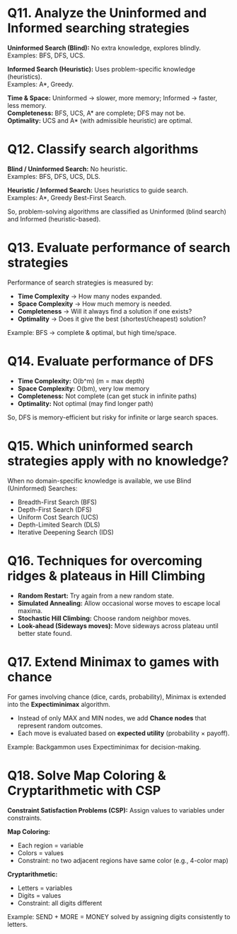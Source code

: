 # Q11. Analyze the Uninformed and Informed searching strategies

**Uninformed Search (Blind):** No extra knowledge, explores blindly.  
Examples: BFS, DFS, UCS.  

**Informed Search (Heuristic):** Uses problem-specific knowledge (heuristics).  
Examples: A*, Greedy.  

**Time & Space:** Uninformed → slower, more memory; Informed → faster, less memory.  
**Completeness:** BFS, UCS, A* are complete; DFS may not be.  
**Optimality:** UCS and A* (with admissible heuristic) are optimal.

# Q12. Classify search algorithms

**Blind / Uninformed Search:** No heuristic.  
Examples: BFS, DFS, UCS, DLS.  

**Heuristic / Informed Search:** Uses heuristics to guide search.  
Examples: A*, Greedy Best-First Search.  

So, problem-solving algorithms are classified as Uninformed (blind search) and Informed (heuristic-based).

# Q13. Evaluate performance of search strategies

Performance of search strategies is measured by:  

- **Time Complexity** → How many nodes expanded.  
- **Space Complexity** → How much memory is needed.  
- **Completeness** → Will it always find a solution if one exists?  
- **Optimality** → Does it give the best (shortest/cheapest) solution?  

Example: BFS → complete & optimal, but high time/space.

# Q14. Evaluate performance of DFS

- **Time Complexity:** O(b^m) (m = max depth)  
- **Space Complexity:** O(bm), very low memory  
- **Completeness:** Not complete (can get stuck in infinite paths)  
- **Optimality:** Not optimal (may find longer path)  

So, DFS is memory-efficient but risky for infinite or large search spaces.

# Q15. Which uninformed search strategies apply with no knowledge?

When no domain-specific knowledge is available, we use Blind (Uninformed) Searches:  

- Breadth-First Search (BFS)  
- Depth-First Search (DFS)  
- Uniform Cost Search (UCS)  
- Depth-Limited Search (DLS)  
- Iterative Deepening Search (IDS)  

# Q16. Techniques for overcoming ridges & plateaus in Hill Climbing

- **Random Restart:** Try again from a new random state.  
- **Simulated Annealing:** Allow occasional worse moves to escape local maxima.  
- **Stochastic Hill Climbing:** Choose random neighbor moves.  
- **Look-ahead (Sideways moves):** Move sideways across plateau until better state found.  

# Q17. Extend Minimax to games with chance

For games involving chance (dice, cards, probability), Minimax is extended into the **Expectiminimax** algorithm.  

- Instead of only MAX and MIN nodes, we add **Chance nodes** that represent random outcomes.  
- Each move is evaluated based on **expected utility** (probability × payoff).  

Example: Backgammon uses Expectiminimax for decision-making.

# Q18. Solve Map Coloring & Cryptarithmetic with CSP

**Constraint Satisfaction Problems (CSP):** Assign values to variables under constraints.  

**Map Coloring:**  
- Each region = variable  
- Colors = values  
- Constraint: no two adjacent regions have same color (e.g., 4-color map)  

**Cryptarithmetic:**  
- Letters = variables  
- Digits = values  
- Constraint: all digits different  

Example: SEND + MORE = MONEY solved by assigning digits consistently to letters.
